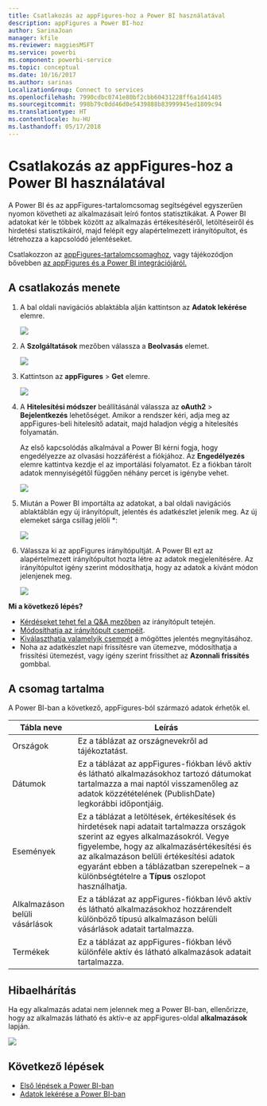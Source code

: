 ```yaml
---
title: Csatlakozás az appFigures-hoz a Power BI használatával
description: appFigures a Power BI-hoz
author: SarinaJoan
manager: kfile
ms.reviewer: maggiesMSFT
ms.service: powerbi
ms.component: powerbi-service
ms.topic: conceptual
ms.date: 10/16/2017
ms.author: sarinas
LocalizationGroup: Connect to services
ms.openlocfilehash: 7990cdbc0741e80bf2cbb60431228ff6a1d41485
ms.sourcegitcommit: 998b79c0dd46d0e5439888b83999945ed1809c94
ms.translationtype: HT
ms.contentlocale: hu-HU
ms.lasthandoff: 05/17/2018
---
```

# <a name="connect-to-appfigures-with-power-bi"></a>Csatlakozás az appFigures-hoz a Power BI használatával
A Power BI és az appFigures-tartalomcsomag segítségével egyszerűen nyomon követheti az alkalmazásait leíró fontos statisztikákat. A Power BI adatokat kér le többek között az alkalmazás értékesítéséről, letöltéseiről és hirdetési statisztikáiról, majd felépít egy alapértelmezett irányítópultot, és létrehozza a kapcsolódó jelentéseket.

Csatlakozzon az [appFigures-tartalomcsomaghoz](https://app.powerbi.com/getdata/services/appfigures), vagy tájékozódjon bővebben [az appFigures és a Power BI integrációjáról.](https://powerbi.microsoft.com/integrations/appfigures)

## <a name="how-to-connect"></a>A csatlakozás menete
1. A bal oldali navigációs ablaktábla alján kattintson az **Adatok lekérése** elemre.
   
   ![](media/service-connect-to-appfigures/pbi_getdata.png)
2. A **Szolgáltatások** mezőben válassza a **Beolvasás** elemet.
   
   ![](media/service-connect-to-appfigures/pbi_getservices.png)
3. Kattintson az **appFigures** \>  **Get** elemre.
   
   ![](media/service-connect-to-appfigures/appfigures.png)
4. A **Hitelesítési módszer** beállításánál válassza az **oAuth2** \> **Bejelentkezés** lehetőséget. Amikor a rendszer kéri, adja meg az appFigures-beli hitelesítő adatait, majd haladjon végig a hitelesítés folyamatán.
   
   Az első kapcsolódás alkalmával a Power BI kérni fogja, hogy engedélyezze az olvasási hozzáférést a fiókjához. Az **Engedélyezés** elemre kattintva kezdje el az importálási folyamatot. Ez a fiókban tárolt adatok mennyiségétől függően néhány percet is igénybe vehet.
   
   ![](media/service-connect-to-appfigures/appfiguresdoc_06.png)
5. Miután a Power BI importálta az adatokat, a bal oldali navigációs ablaktáblán egy új irányítópult, jelentés és adatkészlet jelenik meg. Az új elemeket sárga csillag jelöli \*:
   
    ![](media/service-connect-to-appfigures/pbi_appfigures3.png)
6. Válassza ki az appFigures irányítópultját. A Power BI ezt az alapértelmezett irányítópultot hozta létre az adatok megjelenítésére. Az irányítópultot igény szerint módosíthatja, hogy az adatok a kívánt módon jelenjenek meg.
   
    ![](media/service-connect-to-appfigures/appfiguresdoc_01.png)

**Mi a következő lépés?**

* [Kérdéseket tehet fel a Q&A mezőben](power-bi-q-and-a.md) az irányítópult tetején.
* [Módosíthatja az irányítópult csempéit](service-dashboard-edit-tile.md).
* [Kiválaszthatja valamelyik csempét](service-dashboard-tiles.md) a mögöttes jelentés megnyitásához.
* Noha az adatkészlet napi frissítésre van ütemezve, módosíthatja a frissítési ütemezést, vagy igény szerint frissíthet az **Azonnali frissítés** gombbal.

## <a name="whats-included"></a>A csomag tartalma
A Power BI-ban a következő, appFigures-ból származó adatok érhetők el.

| **Tábla neve** | **Leírás** |
| --- | --- |
| Országok |Ez a táblázat az országnevekről ad tájékoztatást. |
| Dátumok |Ez a táblázat az appFigures-fiókban lévő aktív és látható alkalmazásokhoz tartozó dátumokat tartalmazza a mai naptól visszamenőleg az adatok közzétételének (PublishDate) legkorábbi időpontjáig. |
| Események |Ez a táblázat a letöltések, értékesítések és hirdetések napi adatait tartalmazza országok szerint az egyes alkalmazásokról. Vegye figyelembe, hogy az alkalmazásértékesítési és az alkalmazáson belüli értékesítési adatok egyaránt ebben a táblázatban szerepelnek – a különbségtételre a <strong>Típus</strong> oszlopot használhatja. |
| Alkalmazáson belüli vásárlások |Ez a táblázat az appFigures-fiókban lévő aktív és látható alkalmazásokhoz hozzárendelt különböző típusú alkalmazáson belüli vásárlások adatait tartalmazza. |
| Termékek |Ez a táblázat az appFigures-fiókban lévő különféle aktív és látható alkalmazások adatait tartalmazza. |

## <a name="troubleshooting"></a>Hibaelhárítás
Ha egy alkalmazás adatai nem jelennek meg a Power BI-ban, ellenőrizze, hogy az alkalmazás látható és aktív-e az appFigures-oldal **alkalmazások** lapján.

![](media/service-connect-to-appfigures/appfiguresdoc_11.png)

## <a name="next-steps"></a>Következő lépések
* [Első lépések a Power BI-ban](service-get-started.md)
* [Adatok lekérése a Power BI-ban](service-get-data.md)

